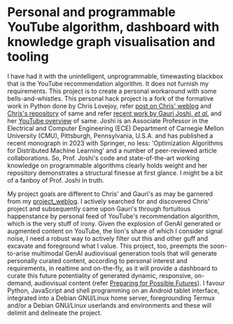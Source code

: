 # Personal and programmable YouTube algorithm, dashboard with knowledge graph visualisation and tooling #

I have had it with the unintelligent, unprogrammable, timewasting blackbox that is the YouTube recommendation algorithm. It does not furnish my requirements. This project is to create a personal workaround with some bells-and-whistles. This personal hack project is a fork of the formative work in Python done by Chris Lovejoy, refer [post on Chris' weblog](https://chrislovejoy.me/youtube-algorithm) and [Chris's repository](https://github.com/chris-lovejoy/YouTube-video-finder) of same and refer [recent work by Gauri Joshi, *et al.*](https://github.com/rosadiaznewyork/video-finder-algorithm) and her [YouTube overview](https://youtu.be/r5Y1I1Zol2k?si=ScYVKV89Q950sAmo) of same. Joshi is an Associate Professor in the Electrical and Computer Engineering (ECE) Department of Carnegie Mellon University (CMU), Pittsburgh, Pennsylvania, U.S.A. and has published a recent monograph in 2023 with Springer, no less: 'Optimization Algorithms for Distributed Machine Learning' and a number of peer-reviewed article collaborations. So, Prof. Joshi's code and state-of-the-art working knowledge on programmable algorithms clearly holds weight and her repository demonstrates a structural finesse at first glance. I might be a bit of a fanboy of Prof. Joshi in truth. 

My project goals are different to Chris' and Gauri's as may be garnered from my [project_weblog](/project_weblog/project_weblog.md). I actively searched for and discovered Chris' project and subsequently came upon Gauri's through fortuitous happenstance by personal feed of YouTube's recommendation algorithm, which is the very stuff of irony. Given the explosion of GenAI generated or augmented content on YouTube, the lion's share of which I consider signal noise, I need a robust way to actively filter out this and other guff and excavate and foreground what I value. This project, too, preempts the soon-to-arise multimodal GenAI audiovisual generation tools that will generate personally curated content, according to personal interest and requirements, in realtime and on-the-fly, as it will provide a dashboard to curate this future potentiality of generated dynamic, responsive, on-demand, audiovisual content (refer [Preparing for Possible Futures](/project_weblog/preparing_for_possible_futures.md)). I favour Python, JavaScript and shell programming on an Android tablet interface, integrated into a Debian GNU/Linux home server, foregrounding Termux and/or a Debian GNU/Linux userlands and environments and these will delimit and delineate the project.
